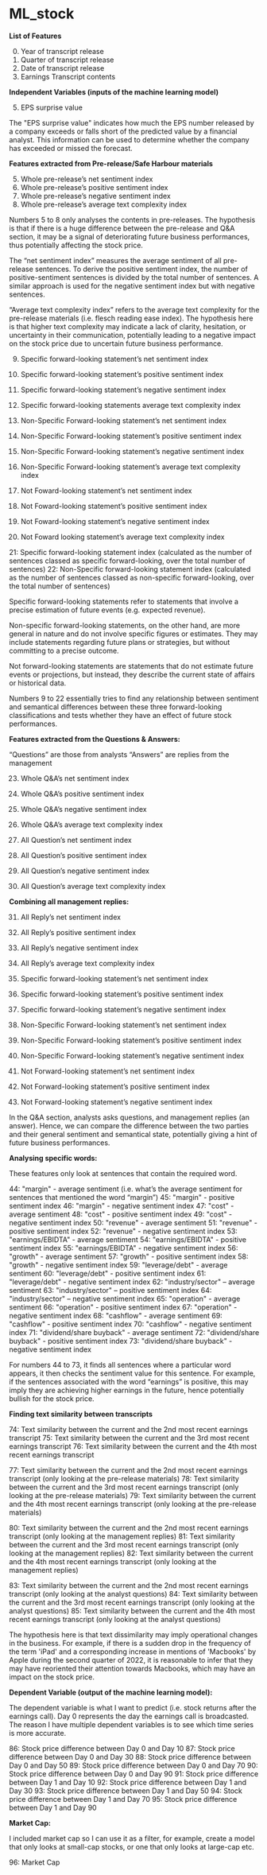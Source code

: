 # ML_stock




**List of Features**

0. Year of transcript release
1. Quarter of transcript release
2. Date of transcript release
3. Earnings Transcript contents


**Independent Variables (inputs of the machine learning model)**

5. EPS surprise value

The "EPS surprise value" indicates how much the EPS number released by a company exceeds or falls short of the predicted value by a financial analyst. This information can be used to determine whether the company has exceeded or missed the forecast.


**Features extracted from Pre-release/Safe Harbour materials**

5. Whole pre-release’s net sentiment index
6. Whole pre-release’s positive sentiment index 
7. Whole pre-release’s negative sentiment index
8. Whole pre-release’s average text complexity index

Numbers 5 to 8 only analyses the contents in pre-releases. The hypothesis is that if there is a huge difference between the pre-release and Q&A section, it may be a signal of deteriorating future business performances, thus potentially affecting the stock price. 

The “net sentiment index” measures the average sentiment of all pre-release sentences. To derive the positive sentiment index, the number of positive-sentiment sentences is divided by the total number of sentences. A similar approach is used for the negative sentiment index but with negative sentences.

“Average text complexity index” refers to the average text complexity for the pre-release materials (i.e. flesch reading ease index). The hypothesis here is that higher text complexity may indicate a lack of clarity, hesitation, or uncertainty in their communication, potentially leading to a negative impact on the stock price due to uncertain future business performance.

9. Specific forward-looking statement’s net sentiment index
10. Specific forward-looking statement’s positive sentiment index
11. Specific forward-looking statement’s negative sentiment index
12. Specific forward-looking statements average text complexity index

13. Non-Specific Forward-looking statement’s net sentiment index
14. Non-Specific Forward-looking statement’s positive sentiment index
15. Non-Specific Forward-looking statement’s negative sentiment index
16. Non-Specific Forward-looking statement’s average text complexity index

17. Not Foward-looking statement’s net sentiment index
18. Not Foward-looking statement’s positive sentiment index
19. Not Foward-looking statement’s negative sentiment index
20. Not Foward looking statement’s average text complexity index

21: Specific forward-looking statement index (calculated as the number of sentences classed as specific forward-looking, over the total number of sentences)
22: Non-Specific forward-looking statement index (calculated as the number of sentences classed as non-specific forward-looking, over the total number of sentences)

Specific forward-looking statements refer to statements that involve a precise estimation of future events (e.g. expected revenue). 

Non-specific forward-looking statements, on the other hand, are more general in nature and do not involve specific figures or estimates. They may include statements regarding future plans or strategies, but without committing to a precise outcome. 

Not forward-looking statements are statements that do not estimate future events or projections, but instead, they describe the current state of affairs or historical data. 

Numbers 9 to 22 essentially tries to find any relationship between sentiment and semantical differences between these three forward-looking classifications and tests whether they have an effect of future stock performances.


**Features extracted from the Questions & Answers:**

“Questions” are those from analysts
“Answers” are replies from the management

23. Whole Q&A’s net sentiment index
24. Whole Q&A’s positive sentiment index
25. Whole Q&A’s negative sentiment index
26. Whole Q&A’s average text complexity index

27. All Question’s net sentiment index
28. All Question’s positive sentiment index
29. All Question’s negative sentiment index
30. All Question’s average text complexity index


**Combining all management replies:**

31. All Reply’s net sentiment index
32. All Reply’s positive sentiment index
33. All Reply’s negative sentiment index
34. All Reply’s average text complexity index

35. Specific forward-looking statement’s net sentiment index
36. Specific forward-looking statement’s positive sentiment index
37. Specific forward-looking statement’s negative sentiment index

38. Non-Specific Forward-looking statement’s net sentiment index
39. Non-Specific Forward-looking statement’s positive sentiment index
40. Non-Specific Forward-looking statement’s negative sentiment index

41. Not Forward-looking statement’s net sentiment index
42. Not Forward-looking statement’s positive sentiment index
43. Not Forward-looking statement’s negative sentiment index

In the Q&A section, analysts asks questions, and management replies (an answer). Hence, we can compare the difference between the two parties and their general sentiment and semantical state, potentially giving a hint of future business performances.


**Analysing specific words:**

These features only look at sentences that contain the required word.

44: "margin" - average sentiment (i.e. what’s the average sentiment for sentences that mentioned the word “margin”)
45: "margin" - positive sentiment index
46: "margin" - negative sentiment index
47: "cost" - average sentiment
48: "cost" - positive sentiment index
49: "cost" - negative sentiment index
50: "revenue" - average sentiment
51: "revenue" - positive sentiment index
52: "revenue" - negative sentiment index
53: "earnings/EBIDTA" - average sentiment
54: "earnings/EBIDTA" - positive sentiment index
55: "earnings/EBIDTA" - negative sentiment index
56: "growth" - average sentiment
57: "growth" - positive sentiment index
58: "growth" - negative sentiment index
59: "leverage/debt" -  average sentiment
60: "leverage/debt" -  positive sentiment index
61: "leverage/debt" -  negative sentiment index
62: "industry/sector" – average sentiment
63: "industry/sector" – positive sentiment index
64: "industry/sector" – negative sentiment index
65: "operation" - average sentiment
66: "operation" - positive sentiment index
67: "operation" - negative sentiment index
68: "cashflow" - average sentiment
69: "cashflow" - positive sentiment index
70: "cashflow" - negative sentiment index
71: "dividend/share buyback" - average sentiment
72: "dividend/share buyback" - positive sentiment index
73: "dividend/share buyback" - negative sentiment index

For numbers 44 to 73, it finds all sentences where a particular word appears, it then checks the sentiment value for this sentence. For example, if the sentences associated with the word “earnings” is positive, this may imply they are achieving higher earnings in the future, hence potentially bullish for the stock price.


**Finding text similarity between transcripts**

74: Text similarity between the current and the 2nd most recent earnings transcript
75: Text similarity between the current and the 3rd most recent earnings transcript
76: Text similarity between the current and the 4th most recent earnings transcript

77: Text similarity between the current and the 2nd most recent earnings transcript (only looking at the pre-release materials)
78: Text similarity between the current and the 3rd most recent earnings transcript (only looking at the pre-release materials)
79: Text similarity between the current and the 4th most recent earnings transcript (only looking at the pre-release materials)

80: Text similarity between the current and the 2nd most recent earnings transcript (only looking at the management replies)
81: Text similarity between the current and the 3rd most recent earnings transcript (only looking at the management replies)
82: Text similarity between the current and the 4th most recent earnings transcript (only looking at the management replies)

83: Text similarity between the current and the 2nd most recent earnings transcript (only looking at the analyst questions)
84: Text similarity between the current and the 3rd most recent earnings transcript (only looking at the analyst questions)
85: Text similarity between the current and the 4th most recent earnings transcript (only looking at the analyst questions)

The hypothesis here is that text dissimilarity may imply operational changes in the business. For example, if there is a sudden drop in the frequency of the term 'iPad' and a corresponding increase in mentions of 'Macbooks' by Apple during the second quarter of 2022, it is reasonable to infer that they may have reoriented their attention towards Macbooks, which may have an impact on the stock price.


**Dependent Variable (output of the machine learning model):**

The dependent variable is what I want to predict (i.e. stock returns after the earnings call). Day 0 represents the day the earnings call is broadcasted. The reason I have multiple dependent variables is to see which time series is more accurate.

86: Stock price difference between Day 0 and Day 10
87: Stock price difference between Day 0 and Day 30
88: Stock price difference between Day 0 and Day 50
89: Stock price difference between Day 0 and Day 70
90: Stock price difference between Day 0 and Day 90
91: Stock price difference between Day 1 and Day 10
92: Stock price difference between Day 1 and Day 30
93: Stock price difference between Day 1 and Day 50
94: Stock price difference between Day 1 and Day 70
95: Stock price difference between Day 1 and Day 90


**Market Cap:**

I included market cap so I can use it as a filter, for example, create a model that only looks at small-cap stocks, or one that only looks at large-cap etc.

96: Market Cap
